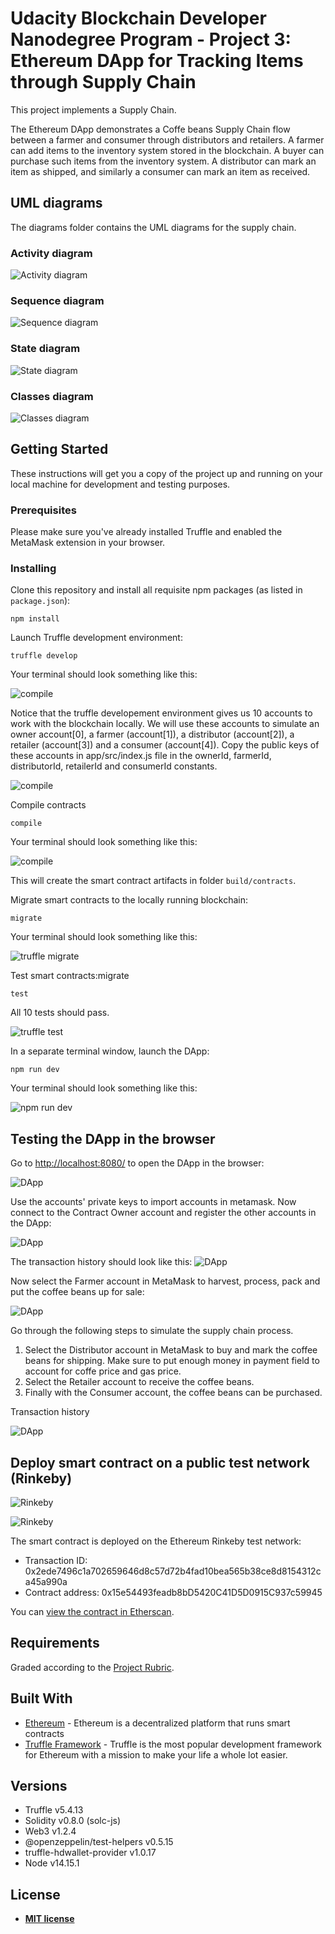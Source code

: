 # Udacity Blockchain Developer Nanodegree Program - Project 3: Ethereum DApp for Tracking Items through Supply Chain

This project implements a Supply Chain. 

The Ethereum DApp demonstrates a Coffe beans Supply Chain flow between a farmer and consumer through distributors and retailers. A farmer can add items to the inventory system stored in the blockchain. A buyer can purchase such items from the inventory system. A distributor can mark an item as shipped, and similarly a consumer can mark an item as received.

## UML diagrams

The diagrams folder contains the UML diagrams for the supply chain.

### Activity diagram

![Activity diagram](diagrams/Activity_diagram.png)

### Sequence diagram

![Sequence diagram](diagrams/Sequence_diagram.png)

### State diagram

![State diagram](diagrams/State_diagram.png)

### Classes diagram

![Classes diagram](diagrams/Class_diagram.png)



## Getting Started

These instructions will get you a copy of the project up and running on your local machine for development and testing purposes.

### Prerequisites

Please make sure you've already installed Truffle and enabled the MetaMask extension in your browser.

### Installing

Clone this repository and install all requisite npm packages (as listed in ```package.json```):

```
npm install
```

Launch Truffle development environment:

```
truffle develop
```
Your terminal should look something like this:

![compile](images/truffle_develop.jpg)

Notice that the truffle developement environment gives us 10 accounts to work with the blockchain locally. We will use these accounts to simulate an owner account[0], a farmer (account[1]), a distributor (account[2]), a retailer (account[3]) and a consumer (account[4]). Copy the public keys of these accounts in app/src/index.js file in the ownerId, farmerId, distributorId, retailerId and consumerId constants.

![compile](images/accounts.png)

Compile contracts

```
compile
```

Your terminal should look something like this:

![compile](images/truffle_compile.png)

This will create the smart contract artifacts in folder ```build/contracts```.

Migrate smart contracts to the locally running blockchain:

```
migrate
```

Your terminal should look something like this:

![truffle migrate](images/truffle_migrate.png)

Test smart contracts:migrate

```
test
```

All 10 tests should pass.

![truffle test](images/truffle_test.png)

In a separate terminal window, launch the DApp:

```
npm run dev
```
Your terminal should look something like this:

![npm run dev](images/npm_run_dev.jpg)

## Testing the DApp in the browser

Go to [http://localhost:8080/](http://localhost:8080/) to open the DApp in the browser:

![DApp](images/dapp.png)


Use the accounts' private keys to import accounts in metamask. Now connect to the Contract Owner account and register the other accounts in the DApp:

![DApp](images/register_accounts.png)

The transaction history should look like this:
![DApp](images/accounts_registered.png)

Now select the Farmer account in MetaMask to harvest, process, pack and put the coffee beans up for sale:

![DApp](images/farmer.png)

Go through the following steps to simulate the supply chain process.
1. Select the Distributor account in MetaMask to buy and mark the coffee beans for shipping. Make sure to put enough money in payment field to account for coffe price and gas price.
2. Select the Retailer account to receive the coffee beans. 
3. Finally with the Consumer account, the coffee beans can be purchased.


Transaction history

![DApp](images/transactions.png)





## Deploy smart contract on a public test network (Rinkeby)

![Rinkeby](images/rinkeby.png)

![Rinkeby](images/rinkeby2.png)

The smart contract is deployed on the Ethereum Rinkeby test network:
* Transaction ID: 0x2ede7496c1a702659646d8c57d72b4fad10bea565b38ce8d8154312ca45a990a
* Contract address: 0x15e54493feadb8bD5420C41D5D0915C937c59945

You can [view the contract in Etherscan](https://rinkeby.etherscan.io/address/0x15e54493feadb8bD5420C41D5D0915C937c59945).

## Requirements

Graded according to the [Project Rubric](https://review.udacity.com/#!/rubrics/1710/view).

## Built With

* [Ethereum](https://www.ethereum.org/) - Ethereum is a decentralized platform that runs smart contracts
* [Truffle Framework](http://truffleframework.com/) - Truffle is the most popular development framework for Ethereum with a mission to make your life a whole lot easier.

## Versions

* Truffle v5.4.13
* Solidity v0.8.0 (solc-js)
* Web3 v1.2.4
* @openzeppelin/test-helpers v0.5.15
* truffle-hdwallet-provider v1.0.17
* Node v14.15.1

## License

- **[MIT license](http://opensource.org/licenses/mit-license.php)**
